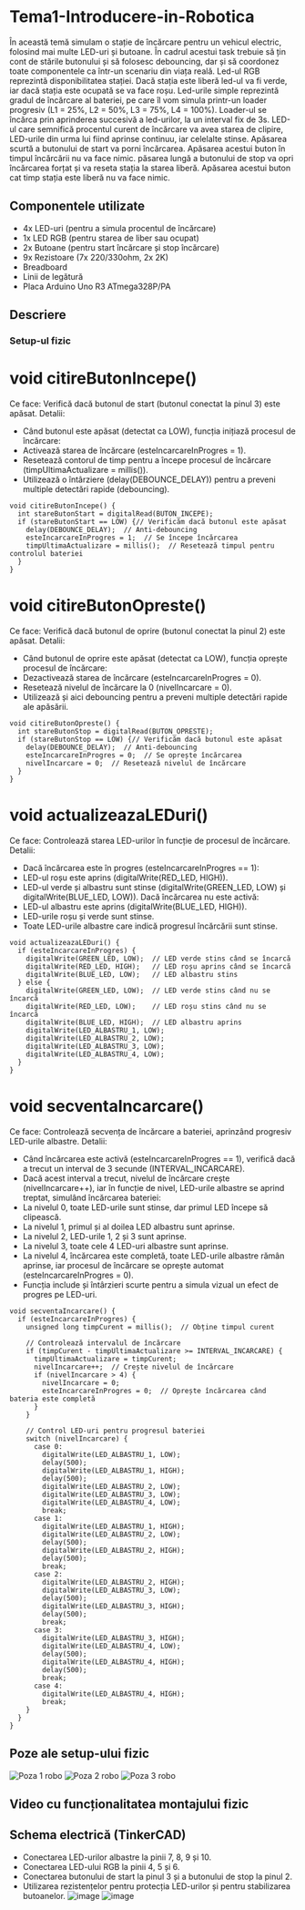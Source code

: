 # Tema1-Introducere-in-Robotica
În această temă simulam o stație de încărcare pentru un vehicul electric, folosind mai multe LED-uri și butoane. În cadrul acestui task trebuie să țin cont de stările butonului și să folosesc debouncing, dar și să coordonez toate componentele ca într-un scenariu din viața reală. Led-ul RGB reprezintă disponibilitatea stației. Dacă stația este liberă led-ul va fi verde, iar dacă stația este ocupată se va face roșu. Led-urile simple reprezintă gradul de încărcare al bateriei, pe care îl vom simula printr-un loader progresiv (L1 = 25%, L2 = 50%, L3 = 75%, L4 = 100%). Loader-ul se încărca prin aprinderea succesivă a led-urilor, la un interval fix de 3s. LED-ul care semnifică procentul curent de încărcare va avea starea de clipire, LED-urile din urma lui fiind aprinse continuu, iar celelalte stinse. Apăsarea scurtă a butonului de start va porni încărcarea. Apăsarea acestui buton în timpul încărcării nu va face nimic. păsarea lungă a butonului de stop va opri încărcarea forțat și va reseta stația la starea liberă. Apăsarea acestui buton cat timp stația este liberă nu va face nimic.

## Componentele utilizate
- 4x LED-uri (pentru a simula procentul de încărcare)
- 1x LED RGB (pentru starea de liber sau ocupat)
- 2x Butoane (pentru start încărcare și stop încărcare)
- 9x Rezistoare (7x 220/330ohm, 2x 2K)
- Breadboard
- Linii de legătură
- Placa Arduino Uno R3 ATmega328P/PA

## Descriere

### Setup-ul fizic

# void citireButonIncepe()
   Ce face: Verifică dacă butonul de start (butonul conectat la pinul 3) este apăsat.
  Detalii: 
  - Când butonul este apăsat (detectat ca LOW), funcția inițiază procesul de încărcare:
  - Activează starea de încărcare (esteIncarcareInProgres = 1).
  - Resetează contorul de timp pentru a începe procesul de încărcare (timpUltimaActualizare = millis()).
  - Utilizează o întârziere (delay(DEBOUNCE_DELAY)) pentru a preveni multiple detectări rapide (debouncing).

```
void citireButonIncepe() {
  int stareButonStart = digitalRead(BUTON_INCEPE);
  if (stareButonStart == LOW) {// Verificăm dacă butonul este apăsat
    delay(DEBOUNCE_DELAY);  // Anti-debouncing
    esteIncarcareInProgres = 1;  // Se începe încărcarea
    timpUltimaActualizare = millis();  // Resetează timpul pentru controlul bateriei
  }
}
```
    
# void citireButonOpreste()
   Ce face: Verifică dacă butonul de oprire (butonul conectat la pinul 2) este apăsat.
  Detalii: 
  - Când butonul de oprire este apăsat (detectat ca LOW), funcția oprește procesul de încărcare:
  - Dezactivează starea de încărcare (esteIncarcareInProgres = 0).
  - Resetează nivelul de încărcare la 0 (nivelIncarcare = 0).
  - Utilizează și aici debouncing pentru a preveni multiple detectări rapide ale apăsării.

```
void citireButonOpreste() {
  int stareButonStop = digitalRead(BUTON_OPRESTE);
  if (stareButonStop == LOW) {// Verificăm dacă butonul este apăsat
    delay(DEBOUNCE_DELAY);  // Anti-debouncing
    esteIncarcareInProgres = 0;  // Se oprește încărcarea
    nivelIncarcare = 0;  // Resetează nivelul de încărcare
  }
}
```
    
# void actualizeazaLEDuri()
   Ce face: Controlează starea LED-urilor în funcție de procesul de încărcare.
Detalii:
   - Dacă încărcarea este în progres (esteIncarcareInProgres == 1):
   - LED-ul roșu este aprins (digitalWrite(RED_LED, HIGH)).
   - LED-ul verde și albastru sunt stinse (digitalWrite(GREEN_LED, LOW) și digitalWrite(BLUE_LED, LOW)).
 Dacă încărcarea nu este activă:
   - LED-ul albastru este aprins (digitalWrite(BLUE_LED, HIGH)).
   - LED-urile roșu și verde sunt stinse.
   - Toate LED-urile albastre care indică progresul încărcării sunt stinse.

```
void actualizeazaLEDuri() {
  if (esteIncarcareInProgres) {
    digitalWrite(GREEN_LED, LOW);  // LED verde stins când se încarcă
    digitalWrite(RED_LED, HIGH);   // LED roșu aprins când se încarcă
    digitalWrite(BLUE_LED, LOW);   // LED albastru stins
  } else {
    digitalWrite(GREEN_LED, LOW);  // LED verde stins când nu se încarcă
    digitalWrite(RED_LED, LOW);    // LED roșu stins când nu se încarcă
    digitalWrite(BLUE_LED, HIGH);  // LED albastru aprins
    digitalWrite(LED_ALBASTRU_1, LOW);
    digitalWrite(LED_ALBASTRU_2, LOW);
    digitalWrite(LED_ALBASTRU_3, LOW);
    digitalWrite(LED_ALBASTRU_4, LOW);
  }
}
```

# void secventaIncarcare()
   Ce face: Controlează secvența de încărcare a bateriei, aprinzând progresiv LED-urile albastre.
Detalii:
   - Când încărcarea este activă (esteIncarcareInProgres == 1), verifică dacă a trecut un interval de 3 secunde (INTERVAL_INCARCARE).
   - Dacă acest interval a trecut, nivelul de încărcare crește (nivelIncarcare++), iar în funcție de nivel, LED-urile albastre se aprind treptat, simulând încărcarea bateriei:
   - La nivelul 0, toate LED-urile sunt stinse, dar primul LED începe să clipească.
   - La nivelul 1, primul și al doilea LED albastru sunt aprinse.
   - La nivelul 2, LED-urile 1, 2 și 3 sunt aprinse.
   - La nivelul 3, toate cele 4 LED-uri albastre sunt aprinse.
   - La nivelul 4, încărcarea este completă, toate LED-urile albastre rămân aprinse, iar procesul de încărcare se oprește automat (esteIncarcareInProgres = 0).
   - Funcția include și întârzieri scurte pentru a simula vizual un efect de progres pe LED-uri.

```
void secventaIncarcare() {
  if (esteIncarcareInProgres) {
    unsigned long timpCurent = millis();  // Obține timpul curent

    // Controlează intervalul de încărcare
    if (timpCurent - timpUltimaActualizare >= INTERVAL_INCARCARE) {
      timpUltimaActualizare = timpCurent;
      nivelIncarcare++;  // Crește nivelul de încărcare
      if (nivelIncarcare > 4) {
        nivelIncarcare = 0;
        esteIncarcareInProgres = 0;  // Oprește încărcarea când bateria este completă
      }
    }

    // Control LED-uri pentru progresul bateriei
    switch (nivelIncarcare) {
      case 0:
        digitalWrite(LED_ALBASTRU_1, LOW);
        delay(500);
        digitalWrite(LED_ALBASTRU_1, HIGH);
        delay(500);
        digitalWrite(LED_ALBASTRU_2, LOW);
        digitalWrite(LED_ALBASTRU_3, LOW);
        digitalWrite(LED_ALBASTRU_4, LOW);
        break;
      case 1:
        digitalWrite(LED_ALBASTRU_1, HIGH);
        digitalWrite(LED_ALBASTRU_2, LOW);
        delay(500);
        digitalWrite(LED_ALBASTRU_2, HIGH);
        delay(500);
        break;
      case 2:
        digitalWrite(LED_ALBASTRU_2, HIGH);
        digitalWrite(LED_ALBASTRU_3, LOW);
        delay(500);
        digitalWrite(LED_ALBASTRU_3, HIGH);
        delay(500);
        break;
      case 3:
        digitalWrite(LED_ALBASTRU_3, HIGH);
        digitalWrite(LED_ALBASTRU_4, LOW);
        delay(500);
        digitalWrite(LED_ALBASTRU_4, HIGH);
        delay(500);
        break;
      case 4:
        digitalWrite(LED_ALBASTRU_4, HIGH);
        break;
    }
  }
}
```

## Poze ale setup-ului fizic
![Poza 1 robo](https://github.com/user-attachments/assets/7b8e2189-875d-43c7-83ba-a880810b91f4)
![Poza 2 robo](https://github.com/user-attachments/assets/96b4e494-892d-44e8-81d7-b71011e935e2)
![Poza 3 robo](https://github.com/user-attachments/assets/fb0ecb40-c7fc-4b7b-9523-96b906dc4ac8)

## Video cu funcționalitatea montajului fizic

## Schema electrică (TinkerCAD)
- Conectarea LED-urilor albastre la pinii 7, 8, 9 și 10.
- Conectarea LED-ului RGB la pinii 4, 5 și 6.
- Conectarea butonului de start la pinul 3 și a butonului de stop la pinul 2.
- Utilizarea rezistențelor pentru protecția LED-urilor și pentru stabilizarea butoanelor.
![image](https://github.com/user-attachments/assets/d7585af1-ac0b-4dbe-8792-02024aa77800)
![image](https://github.com/user-attachments/assets/656cfee2-b10f-4a02-98b9-a2d16b7902db)





